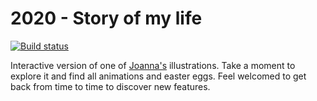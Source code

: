 2020 - Story of my life
========================

[![Build status](https://github.com/oskarwrobel/2020-live-illustration/actions/workflows/ci-cd.yaml/badge.svg?event=push)](https://github.com/oskarwrobel/2020-live-illustration/actions/workflows/ci-cd.yaml)

Interactive version of one of [Joanna's](https://joannalawniczak.com) illustrations.
Take a moment to explore it and find all animations and easter eggs.
Feel welcomed to get back from time to time to discover new features.
